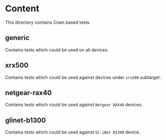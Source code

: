 # Content

This directory contains Cram based tests.

## generic

Contains tests which could be used on all devices.

## xrx500

Contains tests which could be used against devices under `xrx500` subtarget.

## netgear-rax40

Contains tests which could be used against `Netgear RAX40` devices.

## glinet-b1300

Contains tests which could be used against `Gl.iNet B1300` device.
